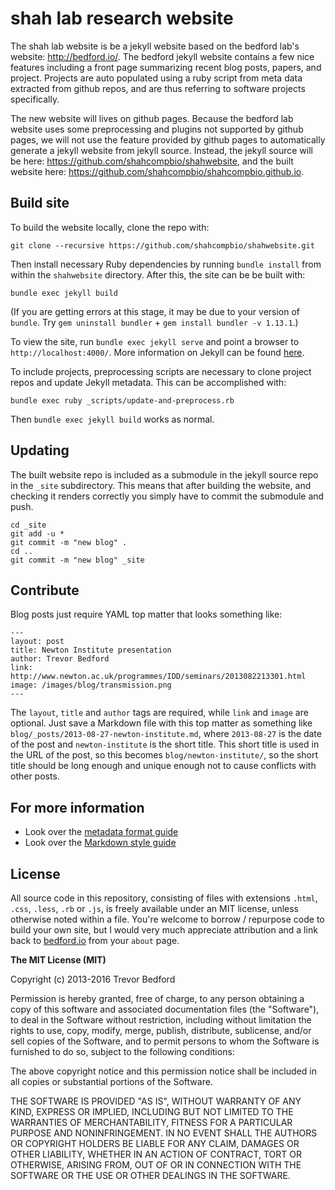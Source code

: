 # shah lab research website

The shah lab website is be a jekyll website based on the bedford lab's website: http://bedford.io/.  The bedford jekyll website contains a few nice features including a front page summarizing recent blog posts, papers, and project.  Projects are auto populated using a ruby script from meta data extracted from github repos, and are thus referring to software projects specifically.

The new website will lives on github pages.  Because the bedford lab website uses some preprocessing and plugins not supported by github pages, we will not use the feature provided by github pages to automatically generate a jekyll website from jekyll source.  Instead, the jekyll source will be here: https://github.com/shahcompbio/shahwebsite, and the built website here: https://github.com/shahcompbio/shahcompbio.github.io.

## Build site

To build the website locally, clone the repo with:

```
git clone --recursive https://github.com/shahcompbio/shahwebsite.git
```

Then install necessary Ruby dependencies by running `bundle install` from within the `shahwebsite` directory.  After this, the site can be be built with:

```
bundle exec jekyll build
```

(If you are getting errors at this stage, it may be due to your version of `bundle`. Try `gem uninstall bundler` + `gem install bundler -v 1.13.1`.)

To view the site, run `bundle exec jekyll serve` and point a browser to `http://localhost:4000/`.  More information on Jekyll can be found [here](http://jekyllrb.com/).

To include projects, preprocessing scripts are necessary to clone project repos and update Jekyll metadata. This can be accomplished with:

```
bundle exec ruby _scripts/update-and-preprocess.rb
```

Then `bundle exec jekyll build` works as normal.

## Updating

The built website repo is included as a submodule in the jekyll source repo in the `_site` subdirectory.  This means that after building the website, and checking it renders correctly you simply have to commit the submodule and push.

```
cd _site
git add -u *
git commit -m "new blog" .
cd ..
git commit -m "new blog" _site
```

## Contribute

Blog posts just require YAML top matter that looks something like:

```
---
layout: post
title: Newton Institute presentation
author: Trevor Bedford
link: http://www.newton.ac.uk/programmes/IDD/seminars/2013082213301.html
image: /images/blog/transmission.png
---
```

The `layout`, `title` and `author` tags are required, while `link` and `image` are optional.  Just save a Markdown file with this top matter as something like `blog/_posts/2013-08-27-newton-institute.md`, where `2013-08-27` is the date of the post and `newton-institute` is the short title.  This short title is used in the URL of the post, so this becomes `blog/newton-institute/`, so the short title should be long enough and unique enough not to cause conflicts with other posts.

## For more information

* Look over the [metadata format guide](http://bedford.io/guide/format/)
* Look over the [Markdown style guide](http://bedford.io/guide/style/)

## License

All source code in this repository, consisting of files with extensions `.html`, `.css`, `.less`, `.rb` or `.js`, is freely available under an MIT license, unless otherwise noted within a file. You're welcome to borrow / repurpose code to build your own site, but I would very much appreciate attribution and a link back to [bedford.io](http://bedford.io) from your `about` page.

**The MIT License (MIT)**

Copyright (c) 2013-2016 Trevor Bedford

Permission is hereby granted, free of charge, to any person obtaining a copy of this software and associated documentation files (the "Software"), to deal in the Software without restriction, including without limitation the rights to use, copy, modify, merge, publish, distribute, sublicense, and/or sell copies of the Software, and to permit persons to whom the Software is furnished to do so, subject to the following conditions:

The above copyright notice and this permission notice shall be included in all copies or substantial portions of the Software.

THE SOFTWARE IS PROVIDED "AS IS", WITHOUT WARRANTY OF ANY KIND, EXPRESS OR IMPLIED, INCLUDING BUT NOT LIMITED TO THE WARRANTIES OF MERCHANTABILITY, FITNESS FOR A PARTICULAR PURPOSE AND NONINFRINGEMENT. IN NO EVENT SHALL THE AUTHORS OR COPYRIGHT HOLDERS BE LIABLE FOR ANY CLAIM, DAMAGES OR OTHER LIABILITY, WHETHER IN AN ACTION OF CONTRACT, TORT OR OTHERWISE, ARISING FROM, OUT OF OR IN CONNECTION WITH THE SOFTWARE OR THE USE OR OTHER DEALINGS IN THE SOFTWARE.
